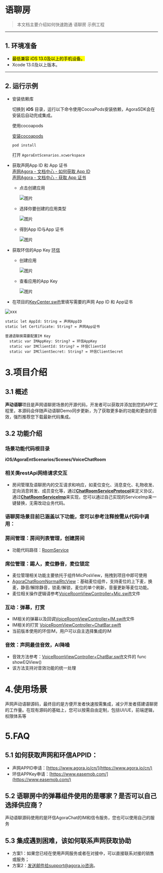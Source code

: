 # 语聊房

> 本文档主要介绍如何快速跑通 语聊房 示例工程

---

## 1. 环境准备

- <mark>最低兼容 iOS 13.0及以上的手机设备。</mark>
- Xcode 13.0及以上版本。

---

## 2. 运行示例
-  安装依赖库

	切换到 **iOS** 目录，运行以下命令使用CocoaPods安装依赖，AgoraSDK会在安装后自动完成集成。
	
	使用cocoapods
	
	[安装cocoapods](http://t.zoukankan.com/lijiejoy-p-9680485.html)
	
	```
	pod install
	```

	打开 `AgoraEntScenarios.xcworkspace`


- 获取声网App ID 和 App 证书  
  [声网Agora - 文档中心 - 如何获取 App ID](https://docs.agora.io/cn/Agora%20Platform/get_appid_token?platform=All%20Platforms#%E8%8E%B7%E5%8F%96-app-id)  
  [声网Agora - 文档中心 - 获取 App 证书](https://docs.agora.io/cn/Agora%20Platform/get_appid_token?platform=All%20Platforms#%E8%8E%B7%E5%8F%96-app-%E8%AF%81%E4%B9%A6)

   - 点击创建应用
  
     ![图片](https://accktvpic.oss-cn-beijing.aliyuncs.com/pic/github_readme/create_app_1.jpg)
  
   - 选择你要创建的应用类型
  
     ![图片](https://accktvpic.oss-cn-beijing.aliyuncs.com/pic/github_readme/create_app_2.jpg)
  
   - 得到App ID与App 证书
      
     ![图片](https://accktvpic.oss-cn-beijing.aliyuncs.com/pic/github_readme/get_app_id.jpg)
   
- 获取环信的App Key
  [环信](https://www.easemob.com/)

  - 创建应用

    ![图片](https://accktvpic.oss-cn-beijing.aliyuncs.com/pic/github_readme/im_create_app.jpg)
  
  - 查看应用的App Key  
  
    ![图片](https://accktvpic.oss-cn-beijing.aliyuncs.com/pic/github_readme/im_get_app_id.jpg)
    
 - 在项目的[KeyCenter.swift](../../KeyCenter.swift)里填写需要的声网 App ID 和 App证书
  
  ![xxx](https://download.agora.io/demo/test/KeyCenter.png)
  
  ```texag-0-1gpap96h0ag-1-1gpap96h0ag-0-1gpap96h0ag-1-1gpap96h0ag-0-1gpap96h0ag-1-1gpap96h0ag-0-1gpap96h0ag-1-1gpap96h0ag-0-1gpap96h0ag-1-1gpap96h0
  static let AppId: String = 声网AppID
  static let Certificate: String? = 声网App证书
  
  普通语聊房需要配置IM Key
    static var IMAppKey: String? = 环信AppKey
    static var IMClientId: String? = 环信ClientId
    static var IMClientSecret: String? = 环信ClientSecret
  
  ```

# 3.项目介绍
## 3.1 概述
**声动语聊**项目是声网语聊房场景的开源代码，开发者可以获取并添加到您的APP工程里，本源码会伴随声动语聊Demo同步更新，为了获取更多新的功能和更佳的音效，强烈推荐您下载最新代码集成。
## 3.2 功能介绍

### 场景功能代码根目录

**iOS/AgoraEntScenarios/Scenes/VoiceChatRoom**

### 相关类restApi网络请求交互
- 房间管理及语聊房内的交互请求和响应，如麦位变化、消息变化、礼物收发、定向消息转发、成员变化等，通过[**ChatRoomServiceProtocol**](https://github.com/AgoraIO-Usecase/agora-ent-scenarios/blob/feat/scene/voicechat_ios_merge/iOS/AgoraEntScenarios/Scenes/VoiceChatRoom/Service/ChatRoomServiceProtocol.swift)来定义协议，通过[**ChatRoomServiceImp**](https://github.com/AgoraIO-Usecase/agora-ent-scenarios/blob/feat/scene/voicechat_ios_merge/iOS/AgoraEntScenarios/Scenes/VoiceChatRoom/Service/ChatRoomServiceImp.swift)来实现，您可以通过自己实现的ServiceImp来一键替换，无需改动业务代码。

### 语聊房场景目前已涵盖以下功能，您可以参考注释按需从代码中调用：
### 房间管理：房间列表管理，创建房间

- 功能代码路径：[RoomService](https://github.com/AgoraIO-Usecase/agora-ent-scenarios/tree/feat/scene/voicechat_ios_merge/iOS/AgoraEntScenarios/Scenes/VoiceChatRoom/Controllers/RoomManager)

### 席位管理：踢人，麦位静音，麦位锁定
    
- 麦位管理相关功能主要依托于组件MicPosView，拖拽到项目中即可使用
- [AgoraChatRoomNormalRtcView](https://github.com/AgoraIO-Usecase/agora-ent-scenarios/blob/feat/scene/voicechat_ios_merge/iOS/AgoraEntScenarios/Scenes/VoiceChatRoom/Views/VoiceChat/AgoraChatRoomNormalRtcView.swift)：基础麦位组件，支持麦位的上下麦，换麦，静音/解除静音，锁麦/解锁，麦位的单个刷新，音量更新等麦位功能。
- 麦位相关操作逻辑请参考[VoiceRoomViewController+Mic.swift](https://github.com/AgoraIO-Usecase/agora-ent-scenarios/blob/feat/scene/voicechat_ios_merge/iOS/AgoraEntScenarios/Scenes/VoiceChatRoom/Controllers/VoiceChat/VoiceRoomViewController%2BMic.swift)文件
### 互动：弹幕，打赏
- IM相关的弹幕以及回调[VoiceRoomViewController+IM.swift](https://github.com/AgoraIO-Usecase/agora-ent-scenarios/blob/feat/scene/voicechat_ios_merge/iOS/AgoraEntScenarios/Scenes/VoiceChatRoom/Controllers/VoiceChat/VoiceRoomViewController%2BIM.swift)文件
- IM相关的打赏 [VoiceRoomViewController+ChatBar.swift](https://github.com/AgoraIO-Usecase/agora-ent-scenarios/blob/feat/scene/voicechat_ios_merge/iOS/AgoraEntScenarios/Scenes/VoiceChatRoom/Controllers/VoiceChat/VoiceRoomViewController%2BChatBar.swift)
- 当前版本使用的环信IM，用户可以自主选择集成的IM

### 音效：声网最佳音效，AI降噪
- 音效方法参考：[VoiceRoomViewController+ChatBar.swift](https://github.com/AgoraIO-Usecase/agora-ent-scenarios/blob/feat/scene/voicechat_ios_merge/iOS/AgoraEntScenarios/Scenes/VoiceChatRoom/Controllers/VoiceChat/VoiceRoomViewController%2BChatBar.swift)文件的 func showEQView()
- 该方法支持对音效功能的统一处理

# 4.使用场景

声网声动语聊源码，最终目的是方便开发者快速按需集成，减少开发者搭建语聊房的工作量。在现有源码的基础上，您可以按需自由定制，包括UI/UE，前端逻辑，权限体系等


# 5.FAQ

## 5.1 如何获取声网和环信APPID：
- 声网APPID申请：[https://www.agora.io/cn/](https://www.agora.io/cn/)
- 环信APPKey申请：[https://www.easemob.com/](https://www.easemob.com/)
## 5.2 语聊房中的弹幕组件使用的是哪家？是否可以自己选择供应商？
声动语聊源码使用的是环信AgoraChat的IM和信令服务，您也可以使用自己的服务

## 5.3 集成遇到困难，该如何联系声网获取协助
- 方案1：如果您已经在使用声网服务或者在对接中，可以直接联系对接的销售或服务；
- 方案2：发送邮件给support@agora.io咨询。
